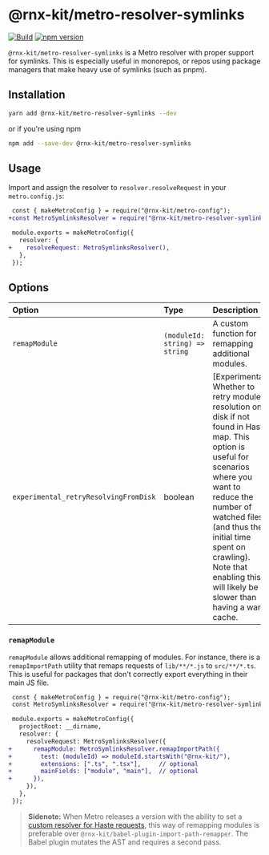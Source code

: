 <!--remove-block start-->

# @rnx-kit/metro-resolver-symlinks

[![Build](https://github.com/microsoft/rnx-kit/actions/workflows/build.yml/badge.svg)](https://github.com/microsoft/rnx-kit/actions/workflows/build.yml)
[![npm version](https://img.shields.io/npm/v/@rnx-kit/metro-resolver-symlinks)](https://www.npmjs.com/package/@rnx-kit/metro-resolver-symlinks)

<!--remove-block end-->

`@rnx-kit/metro-resolver-symlinks` is a Metro resolver with proper support for
symlinks. This is especially useful in monorepos, or repos using package
managers that make heavy use of symlinks (such as pnpm).

## Installation

```sh
yarn add @rnx-kit/metro-resolver-symlinks --dev
```

or if you're using npm

```sh
npm add --save-dev @rnx-kit/metro-resolver-symlinks
```

## Usage

Import and assign the resolver to `resolver.resolveRequest` in your
`metro.config.js`:

```diff
 const { makeMetroConfig } = require("@rnx-kit/metro-config");
+const MetroSymlinksResolver = require("@rnx-kit/metro-resolver-symlinks");

 module.exports = makeMetroConfig({
   resolver: {
+    resolveRequest: MetroSymlinksResolver(),
   },
 });
```

## Options

| Option                                | Type                           | Description                                                                                                                                                                                                                                                                                          |
| :------------------------------------ | :----------------------------- | :--------------------------------------------------------------------------------------------------------------------------------------------------------------------------------------------------------------------------------------------------------------------------------------------------- |
| `remapModule`                         | `(moduleId: string) => string` | A custom function for remapping additional modules.                                                                                                                                                                                                                                                  |
| `experimental_retryResolvingFromDisk` | boolean                        | [Experimental] Whether to retry module resolution on disk if not found in Haste map. This option is useful for scenarios where you want to reduce the number of watched files (and thus the initial time spent on crawling). Note that enabling this will likely be slower than having a warm cache. |

### `remapModule`

`remapModule` allows additional remapping of modules. For instance, there is a
`remapImportPath` utility that remaps requests of `lib/**/*.js` to
`src/**/*.ts`. This is useful for packages that don't correctly export
everything in their main JS file.

```diff
 const { makeMetroConfig } = require("@rnx-kit/metro-config");
 const MetroSymlinksResolver = require("@rnx-kit/metro-resolver-symlinks");

 module.exports = makeMetroConfig({
   projectRoot: __dirname,
   resolver: {
     resolveRequest: MetroSymlinksResolver({
+      remapModule: MetroSymlinksResolver.remapImportPath({
+        test: (moduleId) => moduleId.startsWith("@rnx-kit/"),
+        extensions: [".ts", ".tsx"],     // optional
+        mainFields: ["module", "main"],  // optional
+      }),
     }),
   },
 });
```

> **Sidenote:** When Metro releases a version with the ability to set a
> [custom resolver for Haste requests](https://github.com/facebook/metro/commit/96fb6e904e1660b37f4d1f5353ca1e5477c4afbf),
> this way of remapping modules is preferable over
> `@rnx-kit/babel-plugin-import-path-remapper`. The Babel plugin mutates the AST
> and requires a second pass.
